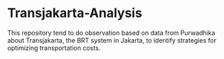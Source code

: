 # Transjakarta-Analysis
This repository tend to do observation based on data from Purwadhika about Transjakarta, the BRT system in Jakarta, to identify strategies for optimizing transportation costs.
